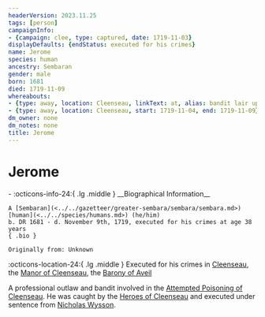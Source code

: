 ```yaml
---
headerVersion: 2023.11.25
tags: [person]
campaignInfo:
- {campaign: clee, type: captured, date: 1719-11-03}
displayDefaults: {endStatus: executed for his crimes}
name: Jerome
species: human
ancestry: Sembaran
gender: male
born: 1681
died: 1719-11-09
whereabouts:
- {type: away, location: Cleenseau, linkText: at, alias: bandit lair upriver of Cleenseau, start: 1719-10-01, end: 1719-11-03}
- {type: away, location: Cleenseau, start: 1719-11-04, end: 1719-11-09}
dm_owner: none
dm_notes: none
title: Jerome
---
```

# Jerome
<div class="grid cards ext-narrow-margin ext-one-column" markdown>
- :octicons-info-24:{ .lg .middle } __Biographical Information__

    A [Sembaran](<../../gazetteer/greater-sembara/sembara/sembara.md>) [human](<../../species/humans.md>) (he/him)  
    b. DR 1681 - d. November 9th, 1719, executed for his crimes at age 38 years  
    { .bio }

    Originally from: Unknown
</div>

:octicons-location-24:{ .lg .middle } Executed for his crimes in [Cleenseau](<../../gazetteer/greater-sembara/sembara/barony-of-aveil/cleenseau-region/cleenseau/cleenseau.md>), the [Manor of Cleenseau](<../../gazetteer/greater-sembara/sembara/barony-of-aveil/cleenseau-region/manor-of-cleenseau.md>), the [Barony of Aveil](<../../gazetteer/greater-sembara/sembara/barony-of-aveil/barony-of-aveil.md>)



A professional outlaw and bandit involved in the [Attempted Poisoning of Cleenseau](<../../events/1700s/1719/11/attempted-poisoning-of-cleenseau.md>). He was caught by the [Heroes of Cleenseau](<../pcs/cleenseau/heroes-of-cleenseau.md>) and executed under sentence from [Nicholas Wysson](<./nicholas-wysson.md>). 